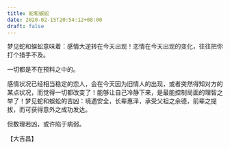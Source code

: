 ```yaml
---
title: 蛇和蜈蚣
date: 2020-02-15T20:54:12+08:00
draft: false
---
```


梦见蛇和蜈蚣意味着：感情大逆转在今天出现！恋情在今天出现的变化，往往把你打个措手不及。

一切都是不在预料之中的。

感情状况已经相当稳定的恋人，会在今天因为旧情人的出现，或者突然得知对方的某点状况，而觉得一切都改变了！能够让自己冷静下来，是最能控制局面的理智之举了！梦见蛇和蜈蚣的吉凶：境遇安全，长辈惠泽，承受父祖之余德，前辈之提拔，而可获得意外之成功发达。

但数理若凶，或许陷于病弱。

【大吉昌】